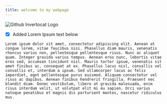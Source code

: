 ```yaml
---
title: welcome to my webpage
---
```

![Github Invertocat Logo](https://github.githubassets.com/images/modules/logos_page/GitHub-Mark.png)

- [x] Added Lorem Ipsum text below

```
Lorem ipsum dolor sit amet, consectetur adipiscing elit. Aenean at congue lorem, vitae faucibus nisi. Phasellus diam mauris, venenatis rhoncus varius non, pellentesque pellentesque risus. Nunc ac aliquet quam. Integer gravida varius tempus. Aenean eros nunc, lobortis vitae eros sed, accumsan tincidunt nisl. Mauris tortor ipsum, venenatis sit amet finibus ac, consequat at ex. Phasellus lacus nisl, convallis vel convallis et, interdum a ipsum. Sed ullamcorper lacus ac felis imperdiet, eget pellentesque purus euismod. Aliquam consectetur vel risus ac dapibus. Aenean finibus hendrerit fringilla. Praesent nec blandit diam. Donec vestibulum, libero at gravida malesuada, enim risus interdum velit, ut volutpat elit mi eu sapien. Orci varius natoque penatibus et magnis dis parturient montes, nascetur ridiculus mus.
```

